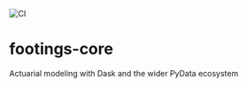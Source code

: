 ![CI](https://github.com/dustindall/footings-core/workflows/CI/badge.svg)

# footings-core
Actuarial modeling with Dask and the wider PyData ecosystem
